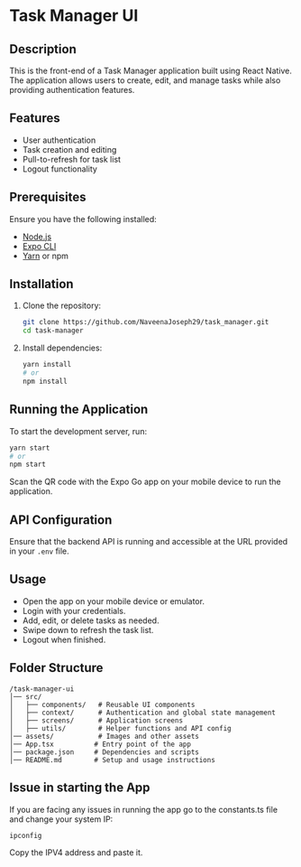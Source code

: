 # Task Manager UI

## Description
This is the front-end of a Task Manager application built using React Native. The application allows users to create, edit, and manage tasks while also providing authentication features.

## Features
- User authentication
- Task creation and editing
- Pull-to-refresh for task list
- Logout functionality

## Prerequisites
Ensure you have the following installed:
- [Node.js](https://nodejs.org/)
- [Expo CLI](https://docs.expo.dev/get-started/installation/)
- [Yarn](https://classic.yarnpkg.com/en/docs/install/) or npm

## Installation

1. Clone the repository:
   ```sh
   git clone https://github.com/NaveenaJoseph29/task_manager.git
   cd task-manager
   ```

2. Install dependencies:
   ```sh
   yarn install
   # or
   npm install
   ```


## Running the Application

To start the development server, run:
```sh
yarn start
# or
npm start
```

Scan the QR code with the Expo Go app on your mobile device to run the application.

## API Configuration
Ensure that the backend API is running and accessible at the URL provided in your `.env` file.

## Usage
- Open the app on your mobile device or emulator.
- Login with your credentials.
- Add, edit, or delete tasks as needed.
- Swipe down to refresh the task list.
- Logout when finished.

## Folder Structure
```
/task-manager-ui
│── src/
│   ├── components/   # Reusable UI components
│   ├── context/      # Authentication and global state management
│   ├── screens/      # Application screens
│   ├── utils/        # Helper functions and API config
│── assets/           # Images and other assets
│── App.tsx          # Entry point of the app
│── package.json     # Dependencies and scripts
│── README.md        # Setup and usage instructions
```

## Issue in starting the App

If you are facing any issues in running the app go to the constants.ts file and change your system IP:
```sh
ipconfig
```
Copy the IPV4 address and paste it. 
